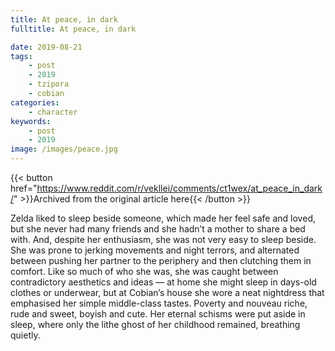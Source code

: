 ```yaml
---
title: At peace, in dark
fulltitle: At peace, in dark

date: 2019-08-21
tags:
    - post
    - 2019
    - tzipora
    - cobian
categories:
    - character
keywords:
    - post
    - 2019
image: /images/peace.jpg
---
```

{{< button href="https://www.reddit.com/r/vekllei/comments/ct1wex/at_peace_in_dark/" >}}Archived from the original article here{{< /button >}}

Zelda liked to sleep beside someone, which made her feel safe and loved, but she never had many friends and she hadn’t a mother to share a bed with. And, despite her enthusiasm, she was not very easy to sleep beside. She was prone to jerking movements and night terrors, and alternated between pushing her partner to the periphery and then clutching them in comfort. Like so much of who she was, she was caught between contradictory aesthetics and ideas — at home she might sleep in days-old clothes or underwear, but at Cobian’s house she wore a neat nightdress that emphasised her simple middle-class tastes. Poverty and nouveau riche, rude and sweet, boyish and cute. Her eternal schisms were put aside in sleep, where only the lithe ghost of her childhood remained, breathing quietly.
